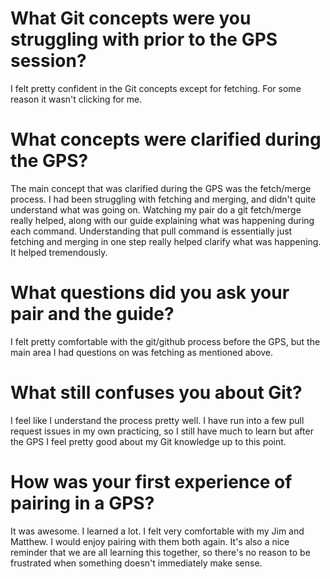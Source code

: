 # What Git concepts were you struggling with prior to the GPS session?
I felt pretty confident in the Git concepts except for fetching. For some reason it wasn't clicking for me. 

# What concepts were clarified during the GPS?
The main concept that was clarified during the GPS was the fetch/merge process. I had been struggling with fetching and merging, and didn't quite understand what was going on. Watching my pair do a git fetch/merge really helped, along with our guide explaining what was happening during each command. Understanding that pull command is essentially just fetching and merging in one step really helped clarify what was happening. It helped tremendously. 

# What questions did you ask your pair and the guide?
I felt pretty comfortable with the git/github process before the GPS, but the main area I had questions on was fetching as mentioned above. 

# What still confuses you about Git?
I feel like I understand the process pretty well. I have run into a few pull request issues in my own practicing, so I still have much to learn but after the GPS I feel pretty good about my Git knowledge up to this point.

# How was your first experience of pairing in a GPS?
It was awesome. I learned a lot. I felt very comfortable with my Jim and Matthew. I would enjoy pairing with them both again. It's also a nice reminder that we are all learning this together, so there's no reason to be frustrated when something doesn't immediately make sense. 